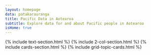 ```yaml
---
layout: homepage
data: patakarauranga
title: Pacific Data in Aotearoa
subtitle: Explore data for and about Pacific people in Aotearoa
isHome: true
---
```


[//]: # "the homepage layout is made up of a set of components. Choose components from the include file. These are added into the default layout, which has a heading and main section which pull the title info in the YAML config above in."

{% include text-section.html %}
{% include 2-col-section.html %}
{% include cards-section.html %}
{% include grid-topic-cards.html %}